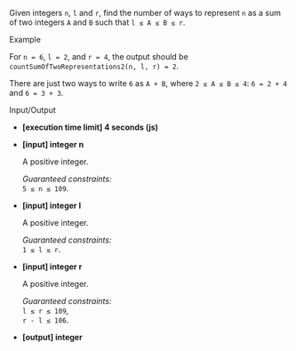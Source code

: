 
Given integers  `n`,  `l`  and  `r`, find the number of ways to represent  `n`  as a sum of two integers  `A`  and  `B`  such that  `l ≤ A ≤ B ≤ r`.

Example

For  `n = 6`,  `l = 2`, and  `r = 4`, the output should be  
`countSumOfTwoRepresentations2(n, l, r) = 2`.

There are just two ways to write  `6`  as  `A + B`, where  `2 ≤ A ≤ B ≤ 4`:  `6 = 2 + 4`  and  `6 = 3 + 3`.

Input/Output

-   **[execution time limit] 4 seconds (js)**
    
-   **[input] integer n**
    
    A positive integer.
    
    _Guaranteed constraints:_  
    `5 ≤ n ≤ 109`.
    
-   **[input] integer l**
    
    A positive integer.
    
    _Guaranteed constraints:_  
    `1 ≤ l ≤ r`.
    
-   **[input] integer r**
    
    A positive integer.
    
    _Guaranteed constraints:_  
    `l ≤ r ≤ 109`,  
    `r - l ≤ 106`.
    
-   **[output] integer**